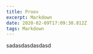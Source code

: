 ```yaml
---
title: Proov
excerpt: Markdown
date: 2020-02-09T17:09:30.812Z
tags: Markdown
---
```

sadasdasdasdasd
